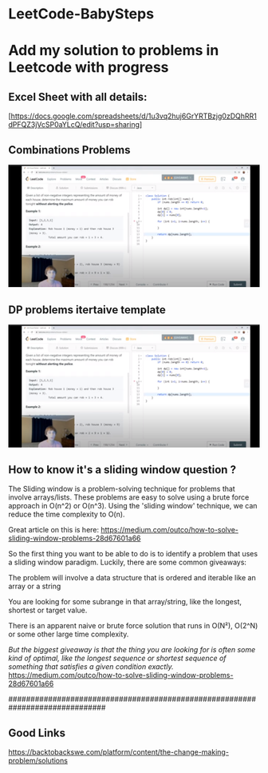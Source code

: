 # LeetCode-BabySteps
Add my solution to problems in Leetcode with progress 
=======================================================
## Excel Sheet with all details:
[https://docs.google.com/spreadsheets/d/1u3vq2huj6GrYRTBzjg0zDQhRR1dPFQZ3jVcSP0aYLcQ/edit?usp=sharing]

## Combinations Problems
![](https://github.com/khaledbnmohamed/LeetCode-BabySteps/blob/master/Images/image.png)


## DP problems itertaive template
![](https://github.com/khaledbnmohamed/LeetCode-BabySteps/blob/master/Images/image.png)


## How to know it's a sliding window question ?

The Sliding window is a problem-solving technique for problems that involve arrays/lists. These problems are easy to solve using a brute force approach in O(n^2) or O(n^3). Using the 'sliding window' technique, we can reduce the time complexity to O(n).

Great article on this is here: https://medium.com/outco/how-to-solve-sliding-window-problems-28d67601a66

So the first thing you want to be able to do is to identify a problem that uses a sliding window paradigm. Luckily, there are some common giveaways:

The problem will involve a data structure that is ordered and iterable like an array or a string

You are looking for some subrange in that array/string, like the longest, shortest or target value.

There is an apparent naive or brute force solution that runs in O(N²), O(2^N) or some other large time complexity.

*But the biggest giveaway is that the thing you are looking for is often some kind of optimal, like the longest sequence or shortest sequence of something that satisfies a given condition exactly.*
https://medium.com/outco/how-to-solve-sliding-window-problems-28d67601a66



##############################################################################
## Good Links
https://backtobackswe.com/platform/content/the-change-making-problem/solutions
